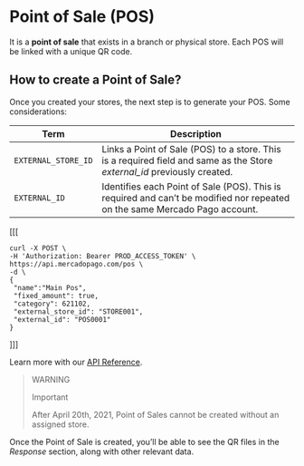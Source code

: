 # Point of Sale (POS)

It is a **point of sale** that exists in a branch or physical store. Each POS will be linked with a unique QR code.

## How to create a Point of Sale?

Once you created your stores, the next step is to generate your POS. Some considerations:

| Term |  Description |
| --- | --- |
| `EXTERNAL_STORE_ID` | Links a Point of Sale (POS) to a store. This is a required field and same as the Store *external_id* previously created. |
| `EXTERNAL_ID` | Identifies each Point of Sale (POS). This is required and can’t be modified nor repeated on the same Mercado Pago account. |


[[[
 ```curl
curl -X POST \
-H 'Authorization: Bearer PROD_ACCESS_TOKEN' \
https://api.mercadopago.com/pos \
-d \
{
  "name":"Main Pos", 
  "fixed_amount": true,
  "category": 621102,
  "external_store_id": "STORE001",
  "external_id": "POS0001"
}
```
]]]

Learn more with our [API Reference](https://www.mercadopago[FAKER][URL][DOMAIN]/developers/en/reference/pos/_pos/post).

> WARNING 
> 
> Important
> 
> After April 20th, 2021, Point of Sales cannot be created without an assigned store.

Once the Point of Sale is created, you’ll be able to see the QR files in the _Response_ section, along with other relevant data. 